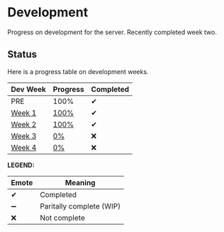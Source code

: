 # Development
Progress on development for the server.
Recently completed week two.


## Status
Here is a progress table on development weeks.

Dev Week | Progress | Completed
-------- | -------- | ---------
PRE      | 100% | ✔ 
[Week 1](https://github.com/RaptorsMC/Development/blob/master/weeks/1.md) | [100%](https://github.com/RaptorsMC/Development/projects/1) | ✔
[Week 2](https://github.com/RaptorsMC/Development/blob/master/weeks/2.md) | [100%](https://github.com/RaptorsMC/Development/projects/1) | ✔
[Week 3](https://github.com/RaptorsMC/Development/blob/master/weeks/3.md) | [0%](https://github.com/RaptorsMC/Development/blob/master/weeks/3.md) | ❌
[Week 4](https://github.com/RaptorsMC/Development/blob/master/weeks/4.md) | [0%](https://github.com/RaptorsMC/Development/blob/master/weeks/4.md) | ❌


**LEGEND:**

Emote | Meaning
----- | -------
✔ | Completed
➖ | Paritally complete (WIP)
❌ | Not complete
